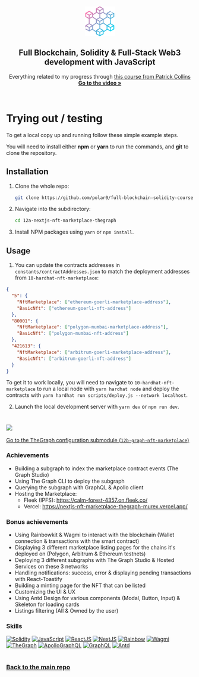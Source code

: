 <a name="readme-top"></a>

<!-- PROJECT LOGO -->
<br />
<div align="center">
  <a href="https://github.com/polar0/full-blockchain-solidity-course-js">
    <img src="../images/blockchain.png" alt="Logo" width="80" height="80">
  </a>

<h2 align="center">Full Blockchain, Solidity & Full-Stack Web3 development with JavaScript </h3>

  <p align="center">
    Everything related to my progress through <a href="https://youtu.be/gyMwXuJrbJQ">this course from Patrick Collins</a>
    <br />
    <a href="https://youtu.be/gyMwXuJrbJQ"><strong>Go to the video »</strong></a>
  </p>
</div>

<br />

# Trying out / testing

<p>To get a local copy up and running follow these simple example steps.</p>
<p>You will need to install either <strong>npm</strong> or <strong>yarn</strong> to run the commands, and <strong>git</strong> to clone the repository.</p>

## Installation

1. Clone the whole repo:
   ```sh
   git clone https://github.com/polar0/full-blockchain-solidity-course-js.git
   ```
2. Navigate into the subdirectory:
   ```sh
   cd 12a-nextjs-nft-marketplace-thegraph
   ```
3. Install NPM packages using `yarn` or `npm install`.

## Usage

1. You can update the contracts addresses in `constants/contractAddresses.json` to match the deployment addresses from `10-hardhat-nft-marketplace`:

```json
{
  "5": {
    "NftMarketplace": ["ethereum-goerli-marketplace-address"],
    "BasicNft": ["ethereum-goerli-nft-address"]
  },
  "80001": {
    "NftMarketplace": ["polygon-mumbai-marketplace-address"],
    "BasicNft": ["polygon-mumbai-nft-address"]
  },
  "421613": {
    "NftMarketplace": ["arbitrum-goerli-marketplace-address"],
    "BasicNft": ["arbitrum-goerli-nft-address"]
  }
}
```

To get it to work locally, you will need to navigate to `10-hardhat-nft-marketplace` to run a local node with `yarn hardhat node` and deploy the contracts with `yarn hardhat run scripts/deploy.js --network localhost`.

2. Launch the local development server with `yarn dev` or `npm run dev`.

#

<a href="https://github.com/polar0/full-blockchain-solidity-course-js/tree/main/12a-nextjs-nft-marketplace-thegraph" id="mission-12"><img src="https://shields.io/badge/Mission%2012%20-%20Next.js%20&%20TheGraph%20●%20NFT%20Marketplace%20(Lesson%2015)-742EC0?style=for-the-badge&logo=target" height="35" /></a>

<a href="https://github.com/polar0/full-blockchain-solidity-course-js/tree/main/12b-graph-nft-marketplace">Go to the TheGraph configuration submodule (`12b-graph-nft-marketplace`)</a>

### Achievements

- Building a subgraph to index the marketplace contract events (The Graph Studio)
- Using The Graph CLI to deploy the subgraph
- Querying the subgraph with GraphQL & Apollo client
- Hosting the Marketplace:
  - Fleek (IPFS): https://calm-forest-4357.on.fleek.co/
  - Vercel: https://nextjs-nft-marketplace-thegraph-murex.vercel.app/

### Bonus achievements

- Using Rainbowkit & Wagmi to interact with the blockchain (Wallet connection & transactions with the smart contract)
- Displaying 3 different marketplace listing pages for the chains it's deployed on (Polygon, Arbitrum & Ethereum testnets)
- Deploying 3 different subgraphs with The Graph Studio & Hosted Services on these 3 networks
- Handling notifications: success, error & displaying pending transactions with React-Toastify
- Building a minting page for the NFT that can be listed
- Customizing the UI & UX
- Using Antd Design for various components (Modal, Button, Input) & Skeleton for loading cards
- Listings filtering (All & Owned by the user)

### Skills

[![Solidity]](https://soliditylang.org/)
[![JavaScript]](https://developer.mozilla.org/fr/docs/Web/JavaScript)
[![ReactJS]](https://reactjs.org/)
[![NextJS]](https://nextjs.org/)
[![Rainbow]](https://www.rainbowkit.com/)
[![Wagmi]](https://wagmi.sh/)
[![TheGraph]](https://thegraph.com/en/)
[![ApolloGraphQL]](https://www.apollographql.com/)
[![GraphQL]](https://graphql.org/)
[![Antd]](https://ant.design/)

#

### [Back to the main repo](https://github.com/polar0/full-blockchain-solidity-course-js)

[solidity]: https://custom-icon-badges.demolab.com/badge/Solidity-3C3C3D?style=for-the-badge&logo=solidity&logoColor=white
[javascript]: https://img.shields.io/badge/JavaScript-F7DF1E.svg?style=for-the-badge&logo=JavaScript&logoColor=black
[reactjs]: https://img.shields.io/badge/React-20232A?style=for-the-badge&logo=react&logoColor=61DAFB
[nextjs]: https://img.shields.io/badge/next.js-000000?style=for-the-badge&logo=nextdotjs&logoColor=white
[rainbow]: https://custom-icon-badges.demolab.com/badge/Rainbowkit-032463?style=for-the-badge&logo=rainbow
[wagmi]: https://custom-icon-badges.demolab.com/badge/Wagmi-1C1B1B?style=for-the-badge&logo=wagmi
[antd]: https://img.shields.io/badge/Ant%20Design-0170FE.svg?style=for-the-badge&logo=Ant-Design&logoColor=white
[thegraph]: https://custom-icon-badges.demolab.com/badge/TheGraph-0C0A1C?style=for-the-badge&logo=thegraph&logoColor=white
[apollographql]: https://img.shields.io/badge/Apollo%20GraphQL-311C87.svg?style=for-the-badge&logo=Apollo-GraphQL&logoColor=white
[graphql]: https://img.shields.io/badge/GraphQL-E10098.svg?style=for-the-badge&logo=GraphQL&logoColor=white
